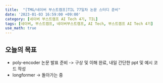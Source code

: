 ```yaml
---
title:  "[TMG/네이버 부스트캠프]TIL 77일차 논문 스터디 준비"
date: '2023-01-03 16:59:00 +09:00'
category: [네이버 부스트캠프 AI Tech 4기, TIL]
tags: [네이버, 부스트캠프, 네이버부스트캠프, AI Tech, 부스트캠프 AI Tech 4기]
use_math: true
---
```


## 오늘의 목표
- poly-encoder 논문 발표 준비 -> 구상 및 이해 완료, 내일 간단한 ppt 및 예시 코드 작성
- longformer -> 돌아가는 중